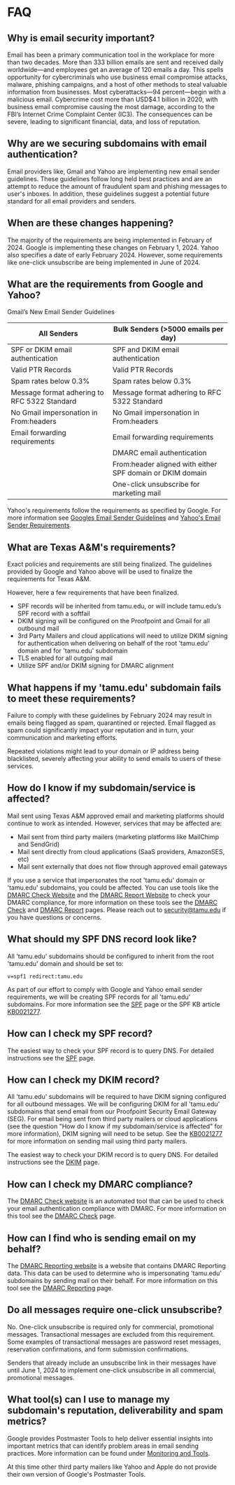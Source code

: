 # FAQ

## Why is email security important?

Email has been a primary communication tool in the workplace for more than two decades. More than 333 billion emails are sent and received daily worldwide—and employees get an average of 120 emails a day. This spells opportunity for cybercriminals who use business email compromise attacks, malware, phishing campaigns, and a host of other methods to steal valuable information from businesses. Most cyberattacks—94 percent—begin with a malicious email. Cybercrime cost more than USD$4.1 billion in 2020, with business email compromise causing the most damage, according to the FBI’s Internet Crime Complaint Center (IC3). The consequences can be severe, leading to significant financial, data, and loss of reputation.

## Why are we securing subdomains with email authentication?

Email providers like, Gmail and Yahoo are implementing new email sender guidelines.  These guidelines follow long held best practices and are an attempt to reduce the amount of fraudulent spam and phishing messages to user's inboxes.  In addition, these guidelines suggest a potential future standard for all email providers and senders.

## When are these changes happening?

The majority of the requirements are being implemented in February of 2024.  Google is implementing these changes on February 1, 2024.  Yahoo also specifies a date of early February 2024.  However, some requirements like one-click unsubscribe are being implemented in June of 2024.

## What are the requirements from Google and Yahoo?

Gmail’s New Email Sender Guidelines

|All Senders|Bulk Senders (>5000 emails per day)|
|-----|-----|
|SPF or DKIM email authentication|SPF and DKIM email authentication|
|Valid PTR Records|Valid PTR Records|
|Spam rates below 0.3%|Spam rates below 0.3%|
|Message format adhering to RFC 5322 Standard|Message format adhering to RFC 5322 Standard|
|No Gmail impersonation in From:headers|No Gmail impersonation in From:headers|
|Email forwarding requirements|Email forwarding requirements|
||DMARC email authentication|
||From:header aligned with either SPF domain or DKIM domain|
||One-click unsubscribe for marketing mail|

Yahoo's requirements follow the requirements as specified by Google.  For more information see [Googles Email Sender Guidelines](https://support.google.com/mail/answer/81126?sjid=8436365022205706809-NC) and [Yahoo's Email Sender Requirements](https://senders.yahooinc.com/best-practices/).

## What are Texas A&M's requirements?

Exact policies and requirements are still being finalized.  The guidelines provided by Google and Yahoo above will be used to finalize the requirements for Texas A&M.

However, here a few requirements that have been finalized.

- SPF records will be inherited from tamu.edu, or will include tamu.edu’s SPF record with a softfail
- DKIM signing will be configured on the Proofpoint and Gmail for all outbound mail
- 3rd Party Mailers and cloud applications will need to utilize DKIM signing for authentication when delivering on behalf of the root 'tamu.edu' domain and for 'tamu.edu' subdomain
- TLS enabled for all outgoing mail
- Utilize SPF and/or DKIM signing for DMARC alignment

## What happens if my 'tamu.edu' subdomain fails to meet these requirements?

Failure to comply with these guidelines by February 2024 may result in emails being flagged as spam, quarantined or rejected. Email flagged as spam could significantly impact your reputation and in turn, your communication and marketing efforts.

Repeated violations might lead to your domain or IP address being blacklisted, severely affecting your ability to send emails to users of these services.

## How do I know if my subdomain/service is affected?

Mail sent using Texas A&M approved email and marketing platforms should continue to work as intended.  However, services that may be affected are:

- Mail sent from third party mailers (marketing platforms like MailChimp and SendGrid)
- Mail sent directly from cloud applications (SaaS providers, AmazonSES, etc)
- Mail sent externally that does not flow through approved email gateways

If you use a service that impersonates the root 'tamu.edu' domain or 'tamu.edu' subdomains, you could be affected.  You can use tools like the [DMARC Check Website](https://dmarc-check.itsec.tamu.edu) and the [DMARC Report Website](https://dmarc-report.kb.us-central1.gcp.cloud.es.io:9243/) to check your DMARC compliance, for more information on these tools see the [DMARC Check](./checker.md) and [DMARC Report](./reporting.md) pages.  Please reach out to [security@tamu.edu](mailto:security@tamu.edu) if you have questions or concerns.

## What should my SPF DNS record look like?

All 'tamu.edu' subdomains should be configured to inherit from the root 'tamu.edu' domain and should be set to:

`v=spf1 redirect:tamu.edu`

As part of our effort to comply with Google and Yahoo email sender requirements, we will be creating SPF records for all 'tamu.edu' subdomains.  For more information see the [SPF](./spf.md) page or the SPF KB article [KB0021277](https://itselfservice.tamu.edu/tamucs?id=tamucs_kb_article&sys_id=KB0021277).

## How can I check my SPF record?

The easiest way to check your SPF record is to query DNS.  For detailed instructions see the [SPF](./spf.md) page.

## How can I check my DKIM record?

All 'tamu.edu' subdomains will be required to have DKIM signing configured for all outbound messages.  We will be configuring DKIM for all 'tamu.edu' subdomains that send email from our Proofpoint Security Email Gateway (SEG).  For email being sent from third party mailers or cloud applications (see the question "How do I know if my subdomain/service is affected" for more information), DKIM signing will need to be setup. See the [KB0021277](https://itselfservice.tamu.edu/tamucs?id=tamucs_kb_article&sys_id=KB0021277) for more information on sending mail using third party mailers.

The easiest way to check your DKIM record is to query DNS.  For detailed instructions see the [DKIM](./dkim.md) page.

## How can I check my DMARC compliance?

The [DMARC Check website](https://dmarc-check.itsec.tamu.edu) is an automated tool that can be used to check your email authentication compliance with DMARC.  For more information on this tool see the [DMARC Check](./checker.md) page.

## How can I find who is sending email on my behalf?

The [DMARC Reporting website](https://dmarc-report.kb.us-central1.gcp.cloud.es.io:9243/) is a website that contains DMARC Reporting data.  This data can be used to determine who is impersonating 'tamu.edu' subdomains by sending mail on their behalf.  For more information on this tool see the [DMARC Reporting](./reporting.md) page.

## Do all messages require one-click unsubscribe?

No. One-click unsubscribe is required only for commercial, promotional messages. Transactional messages are excluded from this requirement. Some examples of transactional messages are password reset messages, reservation confirmations, and form submission confirmations.

Senders that already include an unsubscribe link in their messages have until June 1, 2024 to implement one-click unsubscribe in all commercial, promotional messages.

## What tool(s) can I use to manage my subdomain's reputation, deliverability and spam metrics?

Google provides Postmaster Tools to help deliver essential insights into important metrics that can identify problem areas in email sending practices.  More information can be found under [Monitoring and Tools](./tools.md).

At this time other third party mailers like Yahoo and Apple do not provide their own version of Google's Postmaster Tools.
